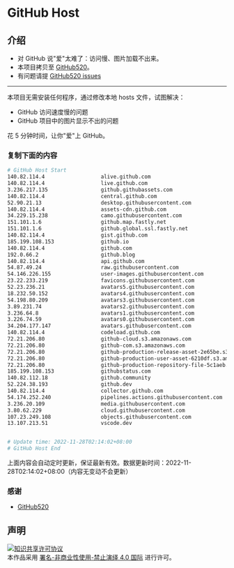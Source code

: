 # GitHub Host
## 介绍
- 对 GitHub 说"爱"太难了：访问慢、图片加载不出来。
- 本项目拷贝至 [GitHub520](https://github.com/521xueweihan/GitHub520)。
- 有问题请提 [GitHub520 issues](https://github.com/521xueweihan/GitHub520/issues/new)

---

本项目无需安装任何程序，通过修改本地 hosts 文件，试图解决：
- GitHub 访问速度慢的问题
- GitHub 项目中的图片显示不出的问题

花 5 分钟时间，让你"爱"上 GitHub。

### 复制下面的内容
```bash
# GitHub Host Start
140.82.114.4                  alive.github.com
140.82.114.4                  live.github.com
3.236.217.135                 github.githubassets.com
140.82.114.4                  central.github.com
52.90.21.13                   desktop.githubusercontent.com
140.82.114.4                  assets-cdn.github.com
34.229.15.238                 camo.githubusercontent.com
151.101.1.6                   github.map.fastly.net
151.101.1.6                   github.global.ssl.fastly.net
140.82.114.4                  gist.github.com
185.199.108.153               github.io
140.82.114.4                  github.com
192.0.66.2                    github.blog
140.82.114.4                  api.github.com
54.87.49.24                   raw.githubusercontent.com
54.146.226.155                user-images.githubusercontent.com
23.22.233.219                 favicons.githubusercontent.com
52.23.236.21                  avatars5.githubusercontent.com
18.232.50.152                 avatars4.githubusercontent.com
54.198.80.209                 avatars3.githubusercontent.com
3.89.231.74                   avatars2.githubusercontent.com
3.236.64.8                    avatars1.githubusercontent.com
3.226.74.59                   avatars0.githubusercontent.com
34.204.177.147                avatars.githubusercontent.com
140.82.114.4                  codeload.github.com
72.21.206.80                  github-cloud.s3.amazonaws.com
72.21.206.80                  github-com.s3.amazonaws.com
72.21.206.80                  github-production-release-asset-2e65be.s3.amazonaws.com
72.21.206.80                  github-production-user-asset-6210df.s3.amazonaws.com
72.21.206.80                  github-production-repository-file-5c1aeb.s3.amazonaws.com
185.199.108.153               githubstatus.com
140.82.112.18                 github.community
52.224.38.193                 github.dev
140.82.114.4                  collector.github.com
54.174.252.240                pipelines.actions.githubusercontent.com
3.236.20.109                  media.githubusercontent.com
3.80.62.229                   cloud.githubusercontent.com
107.23.249.108                objects.githubusercontent.com
13.107.213.51                 vscode.dev


# Update time: 2022-11-28T02:14:02+08:00
# GitHub Host End

```
上面内容会自动定时更新，保证最新有效。数据更新时间：2022-11-28T02:14:02+08:00（内容无变动不会更新）

### 感谢

- [GitHub520](https://github.com/521xueweihan/GitHub520)

## 声明
<a rel="license" href="https://creativecommons.org/licenses/by-nc-nd/4.0/deed.zh"><img alt="知识共享许可协议" style="border-width: 0" src="https://licensebuttons.net/l/by-nc-nd/4.0/88x31.png"></a><br>本作品采用 <a rel="license" href="https://creativecommons.org/licenses/by-nc-nd/4.0/deed.zh">署名-非商业性使用-禁止演绎 4.0 国际</a> 进行许可。